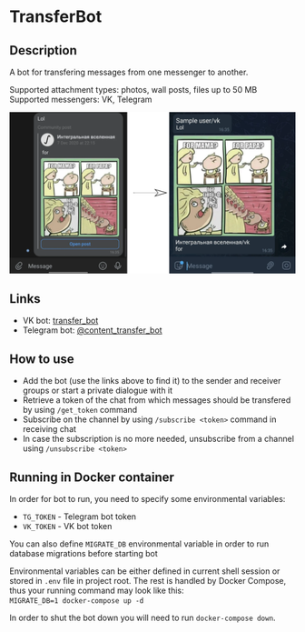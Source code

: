 # TransferBot

## Description

A bot for transfering messages from one messenger to another.

Supported attachment types: photos, wall posts, files up to 50 MB  
Supported messengers: VK, Telegram

![demo_image](images/transferbot_demo.webp)

## Links

- VK bot: [transfer_bot](https://vk.com/transfer_bot)
- Telegram bot: [@content_transfer_bot](https://t.me/content_transfer_bot)

## How to use

- Add the bot (use the links above to find it) to the sender and receiver groups or start a private dialogue with it
- Retrieve a token of the chat from which messages should be transfered by using `/get_token` command
- Subscribe on the channel by using `/subscribe <token>` command in receiving chat
- In case the subscription is no more needed, unsubscribe from a channel using `/unsubscribe <token>`

## Running in Docker container

In order for bot to run, you need to specify some environmental variables:
* `TG_TOKEN` - Telegram bot token
* `VK_TOKEN` - VK bot token

You can also define `MIGRATE_DB` environmental variable in order to run database migrations before starting bot

Environmental variables can be either defined in current shell session or stored in `.env` file in project root.
The rest is handled by Docker Compose, thus your running command may look like this:  
`MIGRATE_DB=1 docker-compose up -d`

In order to shut the bot down you will need to run `docker-compose down`.